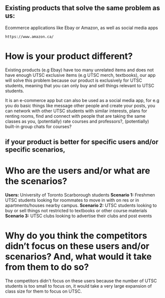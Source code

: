 ## Existing products that solve the same problem as us:
   Ecommerce applications like Ebay or Amazon, as well as social media apps
    
    https://www.amazon.ca/

# How is your product different?

Existing products (e.g Ebay) have too many unrelated items and does not have enough UTSC exclusive items (e.g UTSC merch, textbooks), our app will solve this problem because our product is exclusively for UTSC students, meaning that you can only buy and sell things relevant to UTSC students.

It is an e-commerce app but can also be used as a social media app, for e.g you do basic things like message other people and create your posts, you can network with other UTSC students with similar interests, plans for renting rooms, find and connect with people that are taking the same classes as you, (potentially) rate courses and professors?, (potentially) built-in group chats for courses?


## if your product is better for specific users and/or specific scenarios, 
# Who are the users and/or what are the scenarios? 
   **Users:** University of Toronto Scarborough students
   **Scenario 1:** Freshmen UTSC students looking for roommates to move in with on res or in apartments/houses nearby campus.
   **Scenario 2:** UTSC students looking to buy or sell things not restricted to textbooks or other course materials
   **Scenario 3:** UTSC clubs looking to advertise their clubs and post events

# Why do you think the competitors didn’t focus on these users and/or scenarios? And, what would it take from them to do so?
The competitors didn't focus on these users because the number of UTSC students is too small to focus on, it would take a very large expansion of class size for them to focus on UTSC.
